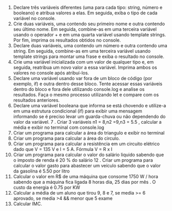 1. Declare três variáveis diferentes (uma para cada tipo: string, número e booleano) e atribua valores a elas. Em 
seguida, exiba o tipo de cada variável no console.
2. Crie duas variáveis, uma contendo seu primeiro nome e outra contendo seu último nome. Em seguida, combine-as 
em uma terceira variável usando o operador + e em uma quarta variável usando template strings. Por fim, imprima 
os resultados obtidos no console.
3. Declare duas variáveis, uma contendo um número e outra contendo uma string. Em seguida, combine-as em uma 
terceira variável usando template strings para montar uma frase e exiba o resultado no console.
4. Crie uma variável inicializada com um valor de qualquer tipo e, em seguida, reatribua um novo valor a essa 
variável. Imprima ambos os valores no console após atribuí-los.
5. Declare uma variável usando var fora de um bloco de código (por exemplo, if) e outra dentro desse bloco. Tente 
acessar essas variáveis dentro do bloco e fora dele utilizando console.log e analise os resultados. Faça o mesmo 
processo utilizando let e compare com os resultados anteriores.
6. Declare uma variável booleana que informa se está chovendo e utilize-a em uma estrutura condicional (if) para 
exibir uma mensagem informando se é preciso levar um guarda-chuva ou não dependendo do valor da variável.
7 . Criar 3 variáveis n1 = 8,n2 =9,n3 = 5.5 , calcular a média e exibir no terminal com console.log
8. Criar um programa para calcular a área do triangulo e exibir no terminal
9. Criar um programa para calcular a área do circulo.
10. Criar um programa para calcular a resistência em um circuito elétrico dado que V = 135 V e I = 5 A. Fórmula V = R
x I
11. Criar um programa para calcular o valor do salário liquido sabendo que o imposto de renda é 20 % do salário
12 . Criar um programa para calcular o valor gasto para abastecer um veículo sabendo que o valor da gasolina é 5.50 por 
litro
13. Calcular o valor em R$ de uma máquina que consome 1750 W / hora sabendo que a máquina fica ligada 8 horas 
dia, 25 dias por mês . O custo da energia é 0.75 por KW
14. Calcular a média de um aluno que tirou 9, 8 e 7, se media >= 6 aprovado, se media >4 && menor que 5 exame
15. Calcular IMC.
